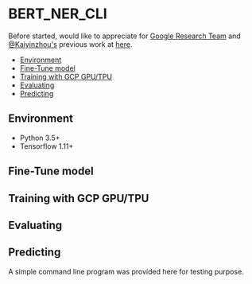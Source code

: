 # BERT_NER_CLI

Before started, would like to appreciate for [Google Research Team](https://github.com/google-research) and [@Kaiyinzhou's](https://github.com/kyzhouhzau) previous work at [here](https://github.com/kyzhouhzau/BERT-NER).

- [Environment](#environment)
- [Fine-Tune model](#Fine-Tune-model)
- [Training with GCP GPU/TPU](#Training)
- [Evaluating](#evaluating)
- [Predicting](#predicting)

## Environment
* Python 3.5+
* Tensorflow 1.11+

## Fine-Tune model
>

## Training with GCP GPU/TPU

## Evaluating

## Predicting
A simple command line program was provided here for testing purpose.


